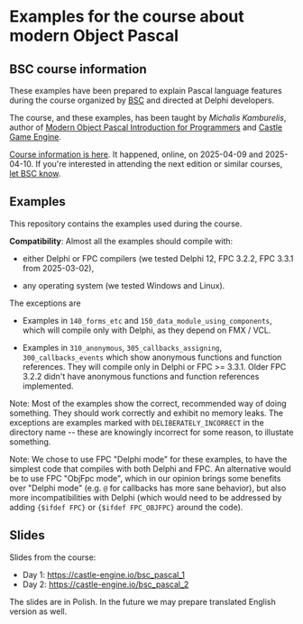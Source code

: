 # Examples for the course about modern Object Pascal

## BSC course information

These examples have been prepared to explain Pascal language features during the course organized by [BSC](https://www.bsc.com.pl/) and directed at Delphi developers.

The course, and these examples, has been taught by _Michalis Kamburelis_, author of [Modern Object Pascal Introduction for Programmers](https://castle-engine.io/modern_pascal) and [Castle Game Engine](https://castle-engine.io/).

[Course information is here](https://www.bsc.com.pl/szkolenie-nowoczesny-obiektowy-pascal/). It happened, online, on 2025-04-09 and 2025-04-10. If you're interested in attending the next edition or similar courses, [let BSC know](https://www.bsc.com.pl/about/kontakt/).

## Examples

This repository contains the examples used during the course.

**Compatibility**: Almost all the examples should compile with:

- either Delphi or FPC compilers (we tested Delphi 12, FPC 3.2.2, FPC 3.3.1 from 2025-03-02),

- any operating system (we tested Windows and Linux).

The exceptions are

- Examples in `140_forms_etc` and `150_data_module_using_components`, which will compile only with Delphi, as they depend on FMX / VCL.

- Examples in `310_anonymous`, `305_callbacks_assigning`, `300_callbacks_events` which show anonymous functions and function references. They will compile only in Delphi or FPC >= 3.3.1. Older FPC 3.2.2 didn't have anonymous functions and function references implemented.

Note: Most of the examples show the correct, recommended way of doing something. They should work correctly and exhibit no memory leaks. The exceptions are examples marked with `DELIBERATELY_INCORRECT` in the directory name -- these are knowingly incorrect for some reason, to illustate something.

Note: We chose to use FPC "Delphi mode" for these examples, to have the simplest code that compiles with both Delphi and FPC. An alternative would be to use FPC "ObjFpc mode", which in our opinion brings some benefits over "Delphi mode" (e.g. `@` for callbacks has more sane behavior), but also more incompatibilities with Delphi (which would need to be addressed by adding `{$ifdef FPC}` or `{$ifdef FPC_OBJFPC}` around the code).

## Slides

Slides from the course:

- Day 1: https://castle-engine.io/bsc_pascal_1
- Day 2: https://castle-engine.io/bsc_pascal_2

The slides are in Polish. In the future we may prepare translated English version as well.